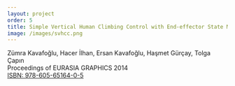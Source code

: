 ```yaml
---
layout: project
order: 5
title: Simple Vertical Human Climbing Control with End-effector State Machines
image: /images/svhcc.png
---
```

Zümra Kavafoğlu, Hacer İlhan, Ersan Kavafoğlu, Haşmet Gürçay, Tolga Çapın  
Proceedings of EURASIA GRAPHICS 2014  
[ISBN: 978-605-65164-0-5](http://www.eurasiagraphics.hacettepe.edu.tr/papers/08-Kavafoglu.pdf)